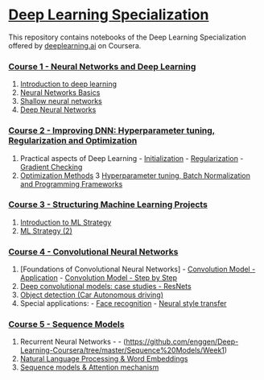 # [Deep Learning Specialization](https://www.coursera.org/specializations/deep-learning)
This repository contains notebooks of the Deep Learning Specialization offered by [deeplearning.ai](deeplearning.ai) on Coursera.

### [Course 1 - Neural Networks and Deep Learning](https://www.coursera.org/learn/neural-networks-deep-learning?specialization=deep-learning)

1. [Introduction to deep learning](https://github.com/StephanePEILLET/Deep_Learning_Specialization/blob/main/Course%201%20-%20Neural%20Networks%20and%20Deep%20Learning/Logistic%20Regression%20with%20a%20Neural%20Network%20mindset.ipynb)
2. [Neural Networks Basics](https://github.com/StephanePEILLET/Deep_Learning_Specialization/blob/main/Course%201%20-%20Neural%20Networks%20and%20Deep%20Learning/Planar%20data%20classification%20with%20one%20hidden%20layer.ipynb)
3. [Shallow neural networks](https://github.com/StephanePEILLET/Deep_Learning_Specialization/blob/main/Course%201%20-%20Neural%20Networks%20and%20Deep%20Learning/Building%20your%20Deep%20Neural%20Network%20-%20Step%20by%20Step.ipynb)
4. [Deep Neural Networks](https://github.com/StephanePEILLET/Deep_Learning_Specialization/blob/main/Course%201%20-%20Neural%20Networks%20and%20Deep%20Learning/Deep%20Neural%20Network%20-%20Application.ipynb)

### [Course 2 - Improving DNN: Hyperparameter tuning, Regularization and Optimization](https://www.coursera.org/learn/deep-neural-network?specialization=deep-learning)

1. Practical aspects of Deep Learning
         - [Initialization](https://github.com/StephanePEILLET/Deep_Learning_Specialization/blob/main/Course%202%20-%20Improving%20Deep%20Neural%20Networks%20Hyperparameter%20tuning%2C%20Regularization%20and%20Optimization/Initialization.ipynb)
         - [Regularization](https://github.com/StephanePEILLET/Deep_Learning_Specialization/blob/main/Course%202%20-%20Improving%20Deep%20Neural%20Networks%20Hyperparameter%20tuning%2C%20Regularization%20and%20Optimization/Regularization.ipynb)
         - [Gradient Checking](https://github.com/StephanePEILLET/Deep_Learning_Specialization/blob/main/Course%202%20-%20Improving%20Deep%20Neural%20Networks%20Hyperparameter%20tuning%2C%20Regularization%20and%20Optimization/Gradient%20Checking.ipynb)
2. [Optimization Methods](https://github.com/StephanePEILLET/Deep_Learning_Specialization/blob/main/Course%202%20-%20Improving%20Deep%20Neural%20Networks%20Hyperparameter%20tuning%2C%20Regularization%20and%20Optimization/Optimization%20methods.ipynb)
3 [Hyperparameter tuning, Batch Normalization and Programming Frameworks](https://github.com/StephanePEILLET/Deep_Learning_Specialization/blob/main/Course%202%20-%20Improving%20Deep%20Neural%20Networks%20Hyperparameter%20tuning%2C%20Regularization%20and%20Optimization/Tensorflow%20Tutorial.ipynb)

### [Course 3 - Structuring Machine Learning Projects](https://www.coursera.org/learn/machine-learning-projects?specialization=deep-learning)

1. [Introduction to ML Strategy](https://github.com/StephanePEILLET/Deep_Learning_Specialization/blob/main/Course%203%20-%20Structuring%20Machine%20Learning%20Projects/Week%201%20Quiz%20-%20Bird%20recognition%20in%20the%20city%20of%20Peacetopia%20(case%20study).md)
2. [ML Strategy (2)](https://github.com/StephanePEILLET/Deep_Learning_Specialization/blob/main/Course%203%20-%20Structuring%20Machine%20Learning%20Projects/Week%202%20Quiz%20-%20Autonomous%20driving%20(case%20study).md)

 ### [Course 4 - Convolutional Neural Networks](https://www.coursera.org/learn/convolutional-neural-networks?specialization=deep-learning)

1. [Foundations of Convolutional Neural Networks] 
         - [Convolution Model - Application](https://github.com/StephanePEILLET/Deep_Learning_Specialization/blob/main/Course%204%20-%20Convolutional%20Neural%20Networks/1.%20Foundations%20of%20Convolutional%20Neural%20Networks/Convolution%20model%20-%20Application%20-%20v1.ipynb)
         - [Convolution Model - Step by Step](https://github.com/StephanePEILLET/Deep_Learning_Specialization/blob/main/Course%204%20-%20Convolutional%20Neural%20Networks/1.%20Foundations%20of%20Convolutional%20Neural%20Networks/Convolution%20model%20-%20Step%20by%20Step%20-%20v2.ipynb)
2. [Deep convolutional models: case studies - ResNets](https://github.com/StephanePEILLET/Deep_Learning_Specialization/blob/main/Course%204%20-%20Convolutional%20Neural%20Networks/2.%20Deep%20convolutional%20models%20case%20studies/ResNets/Residual%20Networks%20-%20v1.ipynb)
3. [Object detection (Car Autonomous driving)](https://github.com/StephanePEILLET/Deep_Learning_Specialization/blob/main/Course%204%20-%20Convolutional%20Neural%20Networks/3.%20Object%20Detection/Car%20detection%20for%20Autonomous%20Driving/Autonomous%20driving%20application%20-%20Car%20detection%20-%20v1.ipynb)
4. Special applications: 
         - [Face recognition](https://github.com/StephanePEILLET/Deep_Learning_Specialization/blob/main/Course%204%20-%20Convolutional%20Neural%20Networks/4.%20Special%20applications%20Face%20recognition%20%26%20Neural%20style%20transfer/Face%20Recognition/Face%20Recognition%20for%20the%20Happy%20House%20-%20v2.ipynb)
         - [Neural style transfer](https://github.com/StephanePEILLET/Deep_Learning_Specialization/blob/main/Course%204%20-%20Convolutional%20Neural%20Networks/4.%20Special%20applications%20Face%20recognition%20%26%20Neural%20style%20transfer/Neural%20Style%20Transfer/Art%20Generation%20with%20Neural%20Style%20Transfer%20-%20v1.ipynb)

### [Course 5 - Sequence Models](https://www.coursera.org/learn/nlp-sequence-models)
1. Recurrent Neural Networks
         - 
         - (https://github.com/enggen/Deep-Learning-Coursera/tree/master/Sequence%20Models/Week1)
3. [Natural Language Processing & Word Embeddings](https://github.com/enggen/Deep-Learning-Coursera/tree/master/Sequence%20Models/Week2)
4. [Sequence models & Attention mechanism](https://github.com/enggen/Deep-Learning-Coursera/tree/master/Sequence%20Models/Week3)
